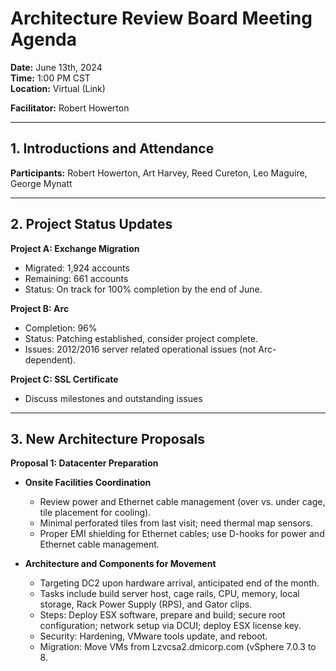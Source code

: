 # Architecture Review Board Meeting Agenda
**Date:** June 13th, 2024  
**Time:** 1:00 PM CST  
**Location:** Virtual (Link)

**Facilitator:** Robert Howerton

---

## 1. Introductions and Attendance
**Participants:** Robert Howerton, Art Harvey, Reed Cureton, Leo Maguire, George Mynatt

---

## 2. Project Status Updates
**Project A: Exchange Migration**
- Migrated: 1,924 accounts
- Remaining: 661 accounts
- Status: On track for 100% completion by the end of June.

**Project B: Arc**
- Completion: 96%
- Status: Patching established, consider project complete.
- Issues: 2012/2016 server related operational issues (not Arc-dependent).

**Project C: SSL Certificate**
- Discuss milestones and outstanding issues

---

## 3. New Architecture Proposals
**Proposal 1: Datacenter Preparation**
- **Onsite Facilities Coordination**
  - Review power and Ethernet cable management (over vs. under cage, tile placement for cooling).
  - Minimal perforated tiles from last visit; need thermal map sensors.
  - Proper EMI shielding for Ethernet cables; use D-hooks for power and Ethernet cable management.

- **Architecture and Components for Movement**
  - Targeting DC2 upon hardware arrival, anticipated end of the month.
  - Tasks include build server host, cage rails, CPU, memory, local storage, Rack Power Supply (RPS), and Gator clips.
  - Steps: Deploy ESX software, prepare and build; secure root configuration; network setup via DCUI; deploy ESX license key.
  - Security: Hardening, VMware tools update, and reboot.
  - Migration: Move VMs from Lzvcsa2.dmicorp.com (vSphere 7.0.3 to 8.